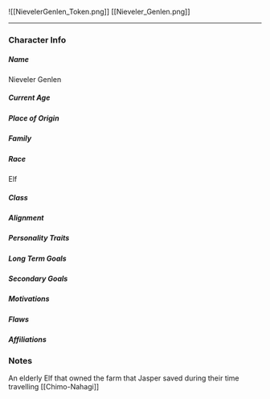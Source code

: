 ![[NievelerGenlen_Token.png]]
[[Nieveler_Genlen.png]]

---
### Character Info

##### Name 
Nieveler Genlen

##### Current Age


##### Place of Origin


##### Family

##### Race
Elf

##### Class


##### Alignment


##### Personality Traits


##### Long Term Goals


##### Secondary Goals


##### Motivations


##### Flaws


##### Affiliations


### Notes

An elderly Elf that owned the farm that Jasper saved during their time travelling [[Chimo-Nahagi]]
